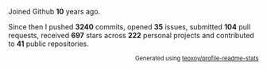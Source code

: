 Joined Github **10** years ago.

Since then I pushed **3240** commits, opened **35** issues, submitted **104** pull requests, received **697** stars across **222** personal projects and contributed to **41** public repositories.

<p align="right"><sub>Generated using <a href="https://github.com/marketplace/actions/profile-readme-stats">teoxoy/profile-readme-stats</a></sub></p>
